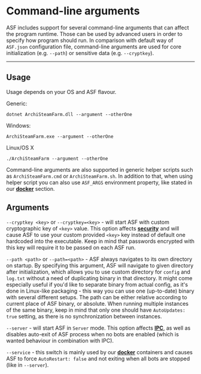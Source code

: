 # Command-line arguments

ASF includes support for several command-line arguments that can affect the program runtime. Those can be used by advanced users in order to specify how program should run. In comparison with default way of `ASF.json` configuration file, command-line arguments are used for core initialization (e.g. `--path`) or sensitive data (e.g. `--cryptkey`).

---

## Usage

Usage depends on your OS and ASF flavour.

Generic:

```
dotnet ArchiSteamFarm.dll --argument --otherOne
```

Windows:

```
ArchiSteamFarm.exe --argument --otherOne
```

Linux/OS X

```
./ArchiSteamFarm --argument --otherOne
```

Command-line arguments are also supported in generic helper scripts such as `ArchiSteamFarm.cmd` or `ArchiSteamFarm.sh`. In addition to that, when using helper script you can also use `ASF_ARGS` environment property, like stated in our **[docker](https://github.com/JustArchi/ArchiSteamFarm/wiki/Docker#command-line-arguments)** section.

## Arguments

`--cryptkey <key>` or `--cryptkey=<key>` - will start ASF with custom cryptographic key of `<key>` value. This option affects **[security](https://github.com/JustArchi/ArchiSteamFarm/wiki/Security)** and will cause ASF to use your custom provided `<key>` key instead of default one hardcoded into the executable. Keep in mind that passwords encrypted with this key will require it to be passed on each ASF run.

`--path <path>` or `--path=<path>` - ASF always navigates to its own directory on startup. By specifying this argument, ASF will navigate to given directory after initialization, which allows you to use custom directory for `config` and `log.txt` without a need of duplicating binary in that directory. It might come especially useful if you'd like to separate binary from actual config, as it's done in Linux-like packaging - this way you can use one (up-to-date) binary with several different setups. The path can be either relative according to current place of ASF binary, or absolute. When running multiple instances of the same binary, keep in mind that only one should have `AutoUpdates: true` setting, as there is no synchronization between instances.

`--server` - will start ASF in `Server` mode. This option affects **[IPC](https://github.com/JustArchi/ArchiSteamFarm/wiki/IPC)**, as well as disables auto-exit of ASF process when no bots are enabled (which is wanted behaviour in combination with IPC).

`--service` - this switch is mainly used by our **[docker](https://github.com/JustArchi/ArchiSteamFarm/wiki/Docker)** containers and causes ASF to force `AutoRestart: false` and not exiting when all bots are stopped (like in `--server`).